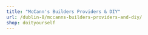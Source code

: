 ```yaml
---
title: "McCann's Builders Providers & DIY"
url: /dublin-8/mccanns-builders-providers-and-diy/
shop: doityourself
---
```

